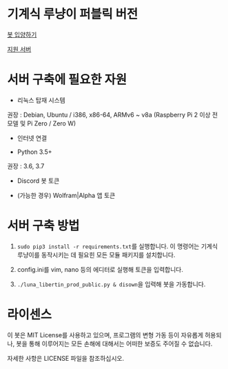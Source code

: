# 기계식 루냥이 퍼블릭 버전

[봇 입양하기](https://discordapp.com/oauth2/authorize?client_id=598080777565241354&scope=bot&permissions=388190)

[지원 서버](https://discordapp.com/invite/yyS9x5V)

# 서버 구축에 필요한 자원
- 리눅스 탑재 시스템

 권장 : Debian, Ubuntu / i386, x86-64, ARMv6 ~ v8a (Raspberry Pi 2 이상 전 모델 및 Pi Zero / Zero W)

- 인터넷 연결

- Python 3.5+

 권장 : 3.6, 3.7

- Discord 봇 토큰

- (가능한 경우) Wolfram|Alpha 앱 토큰

# 서버 구축 방법
1. `sudo pip3 install -r requirements.txt`를 실행합니다. 이 명령어는 기계식 루냥이를 동작시키는 데 필요힌 모든 모듈 패키지를 설치합니다.

2. config.ini를 vim, nano 등의 에디터로 실행해 토큰을 입력합니다.

3. `./luna_libertin_prod_public.py & disown`을 입력해 봇을 가동합니다.

# 라이센스
이 봇은 MIT License를 사용하고 있으며, 프로그램의 변형 가동 등이 자유롭게 허용되나, 봇을 통해 이루어지는 모든 손해에 대해서는 어떠한 보증도 주어질 수 없습니다.

자세한 사항은 LICENSE 파일을 참조하십시오.
